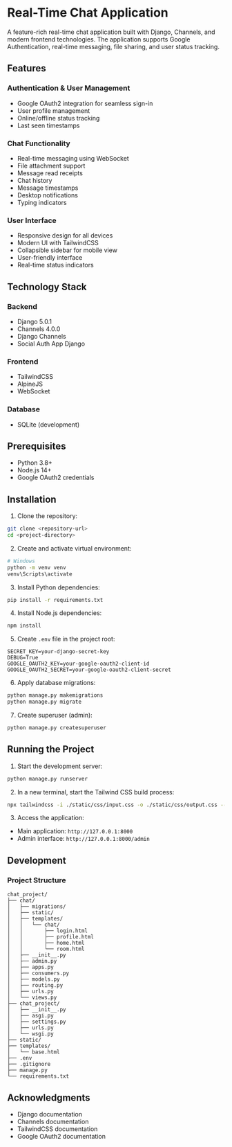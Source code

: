 # Real-Time Chat Application

A feature-rich real-time chat application built with Django, Channels, and modern frontend technologies. The application supports Google Authentication, real-time messaging, file sharing, and user status tracking.

## Features

### Authentication & User Management
- Google OAuth2 integration for seamless sign-in
- User profile management
- Online/offline status tracking
- Last seen timestamps

### Chat Functionality
- Real-time messaging using WebSocket
- File attachment support
- Message read receipts
- Chat history
- Message timestamps
- Desktop notifications
- Typing indicators

### User Interface
- Responsive design for all devices
- Modern UI with TailwindCSS
- Collapsible sidebar for mobile view
- User-friendly interface
- Real-time status indicators

## Technology Stack

### Backend
- Django 5.0.1
- Channels 4.0.0
- Django Channels
- Social Auth App Django
  
### Frontend
- TailwindCSS
- AlpineJS
- WebSocket

### Database
- SQLite (development)

## Prerequisites

- Python 3.8+
- Node.js 14+
- Google OAuth2 credentials

## Installation

1. Clone the repository:
```bash
git clone <repository-url>
cd <project-directory>
```

2. Create and activate virtual environment:
```bash
# Windows
python -m venv venv
venv\Scripts\activate
```

3. Install Python dependencies:
```bash
pip install -r requirements.txt
```

4. Install Node.js dependencies:
```bash
npm install
```

5. Create `.env` file in the project root:
```env
SECRET_KEY=your-django-secret-key
DEBUG=True
GOOGLE_OAUTH2_KEY=your-google-oauth2-client-id
GOOGLE_OAUTH2_SECRET=your-google-oauth2-client-secret
```

6. Apply database migrations:
```bash
python manage.py makemigrations
python manage.py migrate
```

7. Create superuser (admin):
```bash
python manage.py createsuperuser
```

## Running the Project

1. Start the development server:
```bash
python manage.py runserver
```

2. In a new terminal, start the Tailwind CSS build process:
```bash
npx tailwindcss -i ./static/css/input.css -o ./static/css/output.css --watch
```

3. Access the application:
- Main application: `http://127.0.0.1:8000`
- Admin interface: `http://127.0.0.1:8000/admin`

## Development

### Project Structure
```
chat_project/
├── chat/
│   ├── migrations/
│   ├── static/
│   ├── templates/
│   │   └── chat/
│   │       ├── login.html
│   │       ├── profile.html
│   │       ├── home.html
│   │       └── room.html
│   ├── __init__.py
│   ├── admin.py
│   ├── apps.py
│   ├── consumers.py
│   ├── models.py
│   ├── routing.py
│   ├── urls.py
│   └── views.py
├── chat_project/
│   ├── __init__.py
│   ├── asgi.py
│   ├── settings.py
│   ├── urls.py
│   └── wsgi.py
├── static/
├── templates/
│   └── base.html
├── .env
├── .gitignore
├── manage.py
└── requirements.txt
```

## Acknowledgments

- Django documentation
- Channels documentation
- TailwindCSS documentation
- Google OAuth2 documentation
